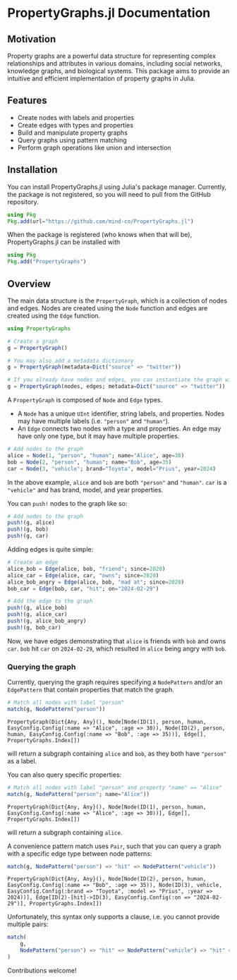 # PropertyGraphs.jl Documentation

## Motivation

Property graphs are a powerful data structure for representing complex relationships and attributes in various domains, including social networks, knowledge graphs, and biological systems. This package aims to provide an intuitive and efficient implementation of property graphs in Julia.

## Features

- Create nodes with labels and properties
- Create edges with types and properties
- Build and manipulate property graphs
- Query graphs using pattern matching
- Perform graph operations like union and intersection

## Installation

You can install PropertyGraphs.jl using Julia's package manager. Currently, the package is not registered, so you will need to pull from the GitHub repository.

```julia
using Pkg
Pkg.add(url="https://github.com/mind-co/PropertyGraphs.jl")
```

When the package is registered (who knows when that will be), PropertyGraphs.jl can be installed with

```julia
using Pkg
Pkg.add("PropertyGraphs")
```

## Overview

The main data structure is the `PropertyGraph`, which is a collection of nodes and edges. Nodes are created using the `Node` function and edges are created using the `Edge` function.

```julia
using PropertyGraphs

# Create a graph
g = PropertyGraph()

# You may also add a metadata dictionary
g = PropertyGraph(metadata=Dict("source" => "twitter"))

# If you already have nodes and edges, you can instantiate the graph with them
g = PropertyGraph(nodes, edges; metadata=Dict("source" => "twitter"))
```

A `PropertyGraph` is composed of `Node` and `Edge` types. 

- A `Node` has a unique `UInt` identifier, string labels, and properties. Nodes may have multiple labels (i.e. `"person"` and `"human"`).
- An `Edge` connects two nodes with a type and properties. An edge may have only one type, but it may have multiple properties.

```julia
# Add nodes to the graph
alice = Node(1, "person", "human"; name="Alice", age=30)
bob = Node(2, "person", "human"; name="Bob", age=35)
car = Node(3, "vehicle"; brand="Toyota", model="Prius", year=2024)
```

In the above example, `alice` and `bob` are both `"person"` and `"human"`. `car` is a `"vehicle"` and has brand, model, and year properties.

You can `push!` nodes to the graph like so:

```julia
# Add nodes to the graph
push!(g, alice)
push!(g, bob)
push!(g, car)
```

Adding edges is quite simple:

```julia
# Create an edge
alice_bob = Edge(alice, bob, "friend"; since=2020)
alice_car = Edge(alice, car, "owns"; since=2020)
alice_bob_angry = Edge(alice, bob, "mad at"; since=2020)
bob_car = Edge(bob, car, "hit"; on="2024-02-29")

# Add the edge to the graph
push!(g, alice_bob)
push!(g, alice_car)
push!(g, alice_bob_angry)
push!(g, bob_car)
```

Now, we have edges demonstrating that `alice` is friends with `bob` and owns `car`. `bob` hit `car` on `2024-02-29`, which resulted in `alice` being angry with `bob`.

### Querying the graph

Currently, querying the graph requires specifying a `NodePattern` and/or an `EdgePattern` that contain properties that match the graph.

```julia
# Match all nodes with label "person"
match(g, NodePattern("person"))
```
```
PropertyGraph(Dict{Any, Any}(), Node[Node(ID(1), person, human, EasyConfig.Config(:name => "Alice", :age => 30)), Node(ID(2), person, human, EasyConfig.Config(:name => "Bob", :age => 35))], Edge[], PropertyGraphs.Index[])
```

will return a subgraph containing `alice` and `bob`, as they both have `"person"` as a label.

You can also query specific properties:

```julia
# Match all nodes with label "person" and property "name" == "Alice"
match(g, NodePattern("person"; name="Alice"))
```
```
PropertyGraph(Dict{Any, Any}(), Node[Node(ID(1), person, human, EasyConfig.Config(:name => "Alice", :age => 30))], Edge[], PropertyGraphs.Index[])
```

will return a subgraph containing `alice`.

A convenience pattern match uses `Pair`, such that you can query a graph with a specific edge type between node patterns:

```julia
match(g, NodePattern("person") => "hit" => NodePattern("vehicle"))
```
```
PropertyGraph(Dict{Any, Any}(), Node[Node(ID(2), person, human, EasyConfig.Config(:name => "Bob", :age => 35)), Node(ID(3), vehicle, EasyConfig.Config(:brand => "Toyota", :model => "Prius", :year => 2024))], Edge[ID(2)-[hit]->ID(3), EasyConfig.Config(:on => "2024-02-29")], PropertyGraphs.Index[])
```

Unfortunately, this syntax only supports a clause, i.e. you cannot provide multiple pairs:

```julia
match(
    g, 
    NodePattern("person") => "hit" => NodePattern("vehicle") => "hit" => NodePattern("person")
)
```

Contributions welcome!


